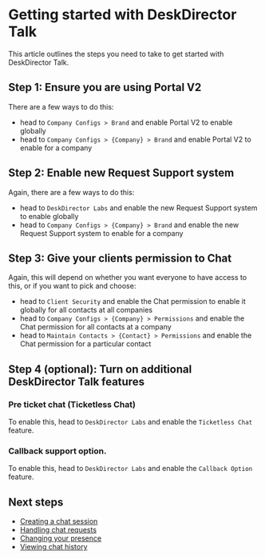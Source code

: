 # Getting started with DeskDirector Talk

This article outlines the steps you need to take to get started with DeskDirector Talk.

## Step 1: Ensure you are using Portal V2

There are a few ways to do this:
* head to `Company Configs > Brand` and enable Portal V2 to enable globally 
* head to `Company Configs > {Company} > Brand` and enable Portal V2 to enable for a company 


## Step 2: Enable new Request Support system

Again, there are a few ways to do this:
* head to `DeskDirector Labs` and enable the new Request Support system to enable globally
* head to `Company Configs > {Company} > Brand` and enable the new Request Support system to enable for a company

## Step 3: Give your clients permission to Chat

Again, this will depend on whether you want everyone to have access to this, or if you want to pick and choose:
* head to `Client Security` and enable the Chat permission to enable it globally for all contacts at all companies
* head to `Company Configs > {Company} > Permissions` and enable the Chat permission for all contacts at a company
* head to `Maintain Contacts > {Contact} > Permissions` and enable the Chat permission for a particular contact

## Step 4 (optional): Turn on additional DeskDirector Talk features

### Pre ticket chat (Ticketless Chat)
To enable this, head to `DeskDirector Labs` and enable the `Ticketless Chat` feature.

### Callback support option.
To enable this, head to `DeskDirector Labs` and enable the `Callback Option` feature.

## Next steps
* [Creating a chat session](./creating_a_chat_session.md)
* [Handling chat requests](./handling_chat_requests.md)
* [Changing your presence](./changing_your_presence.md)
* [Viewing chat history](./viewing_chat_history.md)
